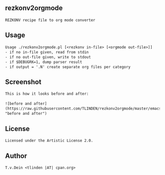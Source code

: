 ## rezkonv2orgmode
    REZKONV recipe file to org mode converter

## Usage
    Usage ./rezkonv2orgmode.pl [<rezkonv in-file> [<orgmode out-file>]]
    - if no in-file given, read from stdin
    - if no out-file given, write to stdout
    - if $DEBUGRK=1, dump parser result
    - if output = '.N' create separate org files per category

## Screenshot
    This is how it looks before and after:

    ![before and after](https://raw.githubusercontent.com/TLINDEN/rezkonv2orgmode/master/emacs.png "before and after")

## License
    Licensed under the Artistic License 2.0.

## Author
    T.v.Dein <tlinden |AT| cpan.org>
